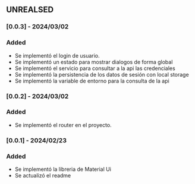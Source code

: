 ## UNREALSED
### [0.0.3] - 2024/03/02
### Added
- Se implementó el login de usuario.
- Se implementó un estado para mostrar dialogos de forma global
- Se implementó el servicio para consultar a la api las credenciales
- Se implementó la persistencia de los datos de sesión con local storage
- Se implementó la variable de entorno para la consulta de la api
  
### [0.0.2] - 2024/03/02
### Added
- Se implementó el router en el proyecto.

### [0.0.1] - 2024/02/23
### Added 
- Se implementó la libreria de Material Ui
- Se actualizó el readme 